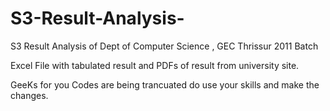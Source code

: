 S3-Result-Analysis-
===================
S3 Result Analysis of Dept of Computer Science , GEC Thrissur 2011 Batch

Excel File with tabulated result and PDFs of result from university site.

GeeKs for you Codes are being trancuated do use your skills and make the changes.
